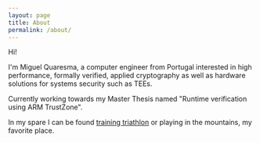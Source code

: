 ```yaml
---
layout: page
title: About
permalink: /about/
---
```


Hi!

I'm Miguel Quaresma, a computer engineer from Portugal interested in
high performance, formally verified, applied cryptography as well as
hardware solutions for systems security such as TEEs.

Currently working towards my Master Thesis named "Runtime verification using
ARM TrustZone".

In my spare I can be found [training triathlon](https://www.strava.com/athletes/4564921/) 
or playing in the mountains, my favorite place.
